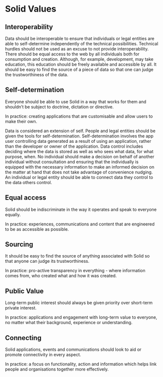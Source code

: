 # Solid Values

**Interoperability**
-
Data should be interoperable to ensure that individuals or legal entities are able to self-determine independently of the technical possibilities. Technical hurdles should not be used as an excuse to not provide interoperability. There should be equal access to the web by all individuals both for consumption and creation. Although, for example, development, may take education, this education should be freely available and accessible by all. It should be easy to find the source of a piece of data so that one can judge the trustworthiness of the data.

Self-determination
-
Everyone should be able to use Solid in a way that works for them and shouldn’t be subject to doctrine, dictation or directive.

In practice: creating applications that are customisable and allow users to make their own.

Data is considered an extension of self. People and legal entities should be given the tools for self-determination. Self-determination involves the app user controlling data generated as a result of using an application, rather than the developer or owner of the application. Data control includes deciding where the data is stored as well as who sees what data, for what purpose, when. No individual should make a decision on behalf of another individual without consultation and ensuring that the individually is equipped with the necessary information to make an informed decision on the matter at hand that does not take advantage of convenience nudging. An individual or legal entity should be able to connect data they control to the data others control.

Equal access
-
Solid should be indiscriminate in the way it operates and speak to everyone equally.

In practice: experiences, communications and content that are engineered to be as accessible as possible.

Sourcing
-
It should be easy to find the source of anything associated with Solid so that anyone can judge its trustworthiness.

In practice: pro-active transparency in everything - where information comes from, who created what and how it was created.

Public Value
-
Long-term public interest should always be given priority over short-term private interest.

In practice: applications and engagement with long-term value to everyone, no matter what their background, experience or understanding.

Connecting
-
Solid applications, events and communications should look to aid or promote connectivity in every aspect.

In practice: a focus on functionality, action and information which helps link people and organisations together more effectively.


